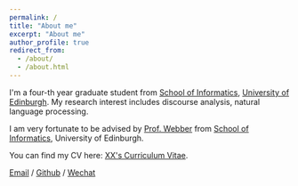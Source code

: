 ```yaml
---
permalink: /
title: "About me"
excerpt: "About me"
author_profile: true
redirect_from: 
  - /about/
  - /about.html
---
```


I'm a four-th year graduate student from [School of Informatics](https://www.ed.ac.uk/informatics), [University of Edinburgh](https://www.ed.ac.uk/). My research interest includes discourse analysis, natural language processing.

I am very fortunate to be advised by [Prof. Webber](https://homepages.inf.ed.ac.uk/bonnie/) from [School of Informatics](https://www.ed.ac.uk/informatics), University of Edinburgh.

You can find my CV here: [XX's Curriculum Vitae](../assets/Curriculum_Vitae.pdf).

[Email](wanqiu.long@ed.ac.uk) / [Github](https://github.com/wanqiulong0923) / [Wechat](../images/wechat.jpg) 


